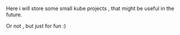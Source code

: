 Here i will store some small kube projects , that might be useful in the future.

Or not , but just for fun :)
